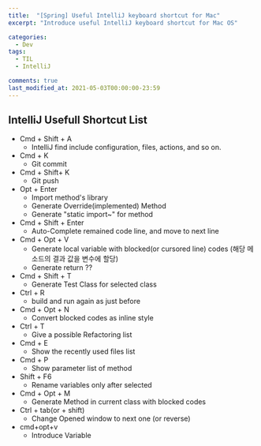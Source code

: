 ```yaml
---
title:  "[Spring] Useful IntelliJ keyboard shortcut for Mac"
excerpt: "Introduce useful IntelliJ keyboard shortcut for Mac OS"

categories:
  - Dev
tags:
  - TIL
  - IntelliJ

comments: true
last_modified_at: 2021-05-03T00:00:00-23:59
---
```


## IntelliJ Usefull Shortcut List

- Cmd + Shift + A
  -  IntelliJ find include configuration, files, actions, and so on.
- Cmd + K
  - Git commit 
- Cmd + Shift+  K 
  - Git push 
- Opt + Enter 
  - Import method's library
  - Generate Override(implemented) Method
  - Generate "static import~" for method
- Cmd + Shift + Enter
  - Auto-Complete remained code line, and move to next line
- Cmd + Opt + V
  - Generate local variable with blocked(or cursored line) codes (해당 메소드의 결과 값을 변수에 할당)
  - Generate return ??
- Cmd + Shift + T
  - Generate Test Class for selected class
- Ctrl + R
  - build and run again  as just before
- Cmd + Opt + N
  - Convert blocked codes as inline style
- Ctrl + T
  - Give a possible Refactoring list
- Cmd + E 
  - Show the recently used files list
- Cmd + P 
  - Show parameter list of method
- Shift + F6
  - Rename variables only after selected
- Cmd + Opt + M
  - Generate Method in current class with blocked codes
- Ctrl + tab(or + shift)
  - Change Opened window to next one (or reverse)
- cmd+opt+v
  - Introduce Variable